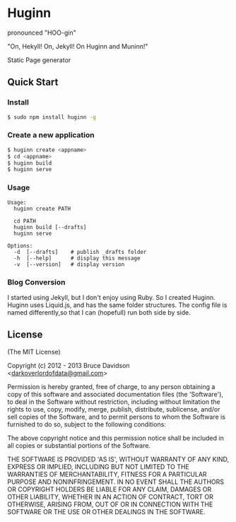 # Huginn

pronounced "HOO-gin"

"On, Hekyll! On, Jekyll! On Huginn and Muninn!"

Static Page generator

## Quick Start

### Install

```bash
$ sudo npm install huginn -g
```


### Create a new application

```bash
$ huginn create <appname>
$ cd <appname>
$ huginn build
$ huginn serve
```

### Usage

    Usage:
      huginn create PATH

      cd PATH
      huginn build [--drafts]
      huginn serve

    Options:
      -d  [--drafts]    # publish _drafts folder
      -h  [--help]      # display this message
      -v  [--version]   # display version

### Blog Conversion

I started using Jekyll, but I don't enjoy using Ruby. So I created Huginn.
Huginn uses Liquid.js, and has the same folder structures. The config file is
named differently,so that I can (hopefull) run both side by side.

## License

(The MIT License)

Copyright (c) 2012 - 2013 Bruce Davidson &lt;darkoverlordofdata@gmail.com&gt;

Permission is hereby granted, free of charge, to any person obtaining
a copy of this software and associated documentation files (the
'Software'), to deal in the Software without restriction, including
without limitation the rights to use, copy, modify, merge, publish,
distribute, sublicense, and/or sell copies of the Software, and to
permit persons to whom the Software is furnished to do so, subject to
the following conditions:

The above copyright notice and this permission notice shall be
included in all copies or substantial portions of the Software.

THE SOFTWARE IS PROVIDED 'AS IS', WITHOUT WARRANTY OF ANY KIND,
EXPRESS OR IMPLIED, INCLUDING BUT NOT LIMITED TO THE WARRANTIES OF
MERCHANTABILITY, FITNESS FOR A PARTICULAR PURPOSE AND NONINFRINGEMENT.
IN NO EVENT SHALL THE AUTHORS OR COPYRIGHT HOLDERS BE LIABLE FOR ANY
CLAIM, DAMAGES OR OTHER LIABILITY, WHETHER IN AN ACTION OF CONTRACT,
TORT OR OTHERWISE, ARISING FROM, OUT OF OR IN CONNECTION WITH THE
SOFTWARE OR THE USE OR OTHER DEALINGS IN THE SOFTWARE.
